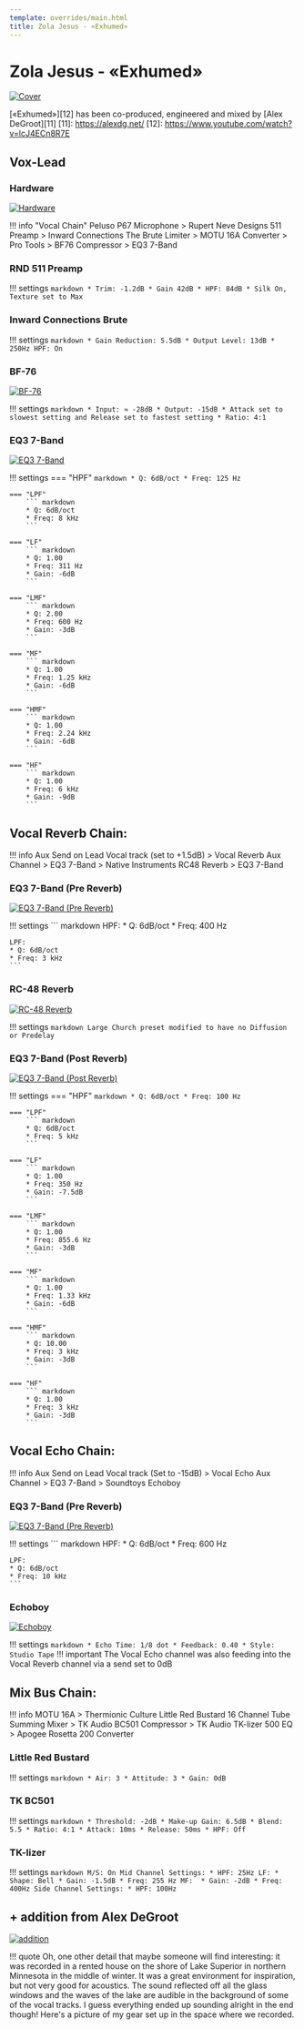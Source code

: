 ```yaml
---
template: overrides/main.html
title: Zola Jesus - «Exhumed»
---
```


# Zola Jesus - «Exhumed»
[![Cover][1]][1]

  [1]: assets/images/chains/zola-jesus-exhumed/cover.jpg

[«Exhumed»][12] has been co-produced, engineered and mixed by [Alex DeGroot][11]
  [11]: https://alexdg.net/
  [12]: https://www.youtube.com/watch?v=lcJ4ECn8R7E
## Vox-Lead
### Hardware
[![Hardware][2]][2]

  [2]: assets/images/chains/zola-jesus-exhumed/bus/voxlead/hardware.jpg
!!! info "Vocal Chain" 
    Peluso P67 Microphone > Rupert Neve Designs 511 Preamp > Inward Connections The Brute Limiter > MOTU 16A Converter > Pro Tools > BF76 Compressor > EQ3 7-Band       

### RND 511 Preamp
!!! settings
    ``` markdown
    * Trim: -1.2dB
    * Gain 42dB
    * HPF: 84dB
    * Silk On, Texture set to Max
    ```

### Inward Connections Brute
!!! settings
    ``` markdown
    * Gain Reduction: 5.5dB
    * Output Level: 13dB
    * 250Hz HPF: On
    ```

### BF-76
[![BF-76][3]][3]

  [3]: assets/images/chains/zola-jesus-exhumed/bus/voxlead/bf-76.png
!!! settings
    ``` markdown
    * Input: ≈ -28dB
    * Output: -15dB
    * Attack set to slowest setting and Release set to fastest setting
    * Ratio: 4:1
    ```

### EQ3 7-Band
[![EQ3 7-Band][4]][4]

  [4]: assets/images/chains/zola-jesus-exhumed/bus/voxlead/eq3-7-band.png

!!! settings
    === "HPF"
        ``` markdown
        * Q: 6dB/oct
        * Freq: 125 Hz
        ```

    === "LPF"
        ``` markdown
        * Q: 6dB/oct
        * Freq: 8 kHz
        ```

    === "LF"
        ``` markdown
        * Q: 1.00
        * Freq: 311 Hz
        * Gain: -6dB
        ```

    === "LMF"
        ``` markdown
        * Q: 2.00
        * Freq: 600 Hz
        * Gain: -3dB
        ```

    === "MF"
        ``` markdown
        * Q: 1.00
        * Freq: 1.25 kHz 
        * Gain: -6dB
        ```

    === "HMF"
        ``` markdown
        * Q: 1.00
        * Freq: 2.24 kHz
        * Gain: -6dB
        ```

    === "HF"
        ``` markdown
        * Q: 1.00
        * Freq: 6 kHz 
        * Gain: -9dB
        ```

## Vocal Reverb Chain:
!!! info
    Aux Send on Lead Vocal track (set to +1.5dB) > Vocal Reverb Aux Channel > EQ3 7-Band > Native Instruments RC48 Reverb > EQ3 7-Band

### EQ3 7-Band (Pre Reverb)
[![EQ3 7-Band (Pre Reverb)][5]][5]

  [5]: assets/images/chains/zola-jesus-exhumed/bus/voxlead/eq3-7-band-pre-verb.png
!!! settings
    ``` markdown
    HPF: 
    * Q: 6dB/oct
    * Freq: 400 Hz

    LPF:
    * Q: 6dB/oct
    * Freq: 3 kHz
    ```

### RC-48 Reverb
[![RC-48 Reverb][6]][6]

  [6]: assets/images/chains/zola-jesus-exhumed/bus/voxlead/rc-48.png
!!! settings
    ``` markdown
    Large Church preset modified to have no Diffusion or Predelay
    ```

### EQ3 7-Band (Post Reverb)
[![EQ3 7-Band (Post Reverb)][7]][7]

  [7]: assets/images/chains/zola-jesus-exhumed/bus/voxlead/eq-7-band-post-verb.png
!!! settings
    === "HPF" 
        ``` markdown
        * Q: 6dB/oct
        * Freq: 100 Hz
        ```

    === "LPF"
        ``` markdown
        * Q: 6dB/oct
        * Freq: 5 kHz
        ```

    === "LF"
        ``` markdown
        * Q: 1.00
        * Freq: 350 Hz
        * Gain: -7.5dB
        ```

    === "LMF"
        ``` markdown
        * Q: 1.00
        * Freq: 855.6 Hz
        * Gain: -3dB
        ```

    === "MF"
        ``` markdown
        * Q: 1.00
        * Freq: 1.33 kHz 
        * Gain: -6dB
        ```

    === "HMF"
        ``` markdown
        * Q: 10.00
        * Freq: 3 kHz
        * Gain: -3dB
        ```

    === "HF"
        ``` markdown
        * Q: 1.00
        * Freq: 3 kHz 
        * Gain: -3dB
        ```

## Vocal Echo Chain:
!!! info
    Aux Send on Lead Vocal track (Set to -15dB) > Vocal Echo Aux Channel > EQ3 7-Band > Soundtoys Echoboy

### EQ3 7-Band (Pre Reverb)
[![EQ3 7-Band (Pre Reverb)][8]][8]

  [8]: assets/images/chains/zola-jesus-exhumed/bus/voxlead/eq3-7-band-pre-verb2.png
!!! settings
    ``` markdown
    HPF: 
    * Q: 6dB/oct
    * Freq: 600 Hz 

    LPF: 
    * Q: 6dB/oct
    * Freq: 10 kHz
    ```

### Echoboy
[![Echoboy][9]][9]

  [9]: assets/images/chains/zola-jesus-exhumed/bus/voxlead/echoboy.png
!!! settings
    ``` markdown
    * Echo Time: 1/8 dot
    * Feedback: 0.40
    * Style: Studio Tape
    ```
!!! important
    The Vocal Echo channel was also feeding into the Vocal Reverb channel via a send set to 0dB

## Mix Bus Chain:
!!! info 
    MOTU 16A > Thermionic Culture Little Red Bustard 16 Channel Tube Summing Mixer > TK Audio BC501 Compressor > TK Audio TK-lizer 500 EQ > Apogee Rosetta 200 Converter

### Little Red Bustard
!!! settings
    ``` markdown
    * Air: 3
    * Attitude: 3
    * Gain: 0dB
    ```

### TK BC501
!!! settings
    ``` markdown
    * Threshold: -2dB
    * Make-up Gain: 6.5dB
    * Blend: 5.5
    * Ratio: 4:1
    * Attack: 10ms
    * Release: 50ms
    * HPF: Off
    ```

### TK-lizer
!!! settings
    ``` markdown
    M/S: On
    Mid Channel Settings:
    * HPF: 25Hz
    LF:
    * Shape: Bell
    * Gain: -1.5dB
    * Freq: 255 Hz
    MF: 
    * Gain: -2dB
    * Freq: 400Hz
    Side Channel Settings:
    * HPF: 100Hz
    ```

## + addition from Alex DeGroot
[![addition][10]][10]

  [10]: assets/images/chains/zola-jesus-exhumed/addition.jpg
!!! quote
    Oh, one other detail that maybe someone will find interesting: it was recorded in a rented house on the shore of Lake Superior in northern Minnesota in the middle of winter. It was a great environment for inspiration, but not very good for acoustics. The sound reflected off all the glass windows and the waves of the lake are audible in the background of some of the vocal tracks. I guess everything ended up sounding alright in the end though! Here's a picture of my gear set up in the space where we recorded.

[^1]:
    Always remember that these presets are not 100% suitable for your vocal abilities.
[^2]:
    This material has been published for informational purposes only.
